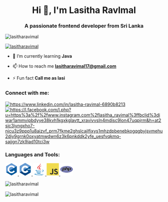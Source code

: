 <h1 align="center">Hi 👋, I'm Lasitha Ravlmal</h1>
<h3 align="center">A passionate frontend developer from Sri Lanka</h3>

<p align="left"> <img src="https://komarev.com/ghpvc/?username=lasitharavimal&label=Profile%20views&color=0e75b6&style=flat" alt="lasitharavimal" /> </p>

<p align="left"> <a href="https://github.com/ryo-ma/github-profile-trophy"><img src="https://github-profile-trophy.vercel.app/?username=lasitharavimal" alt="lasitharavimal" /></a> </p>

- 🌱 I’m currently learning **Java**

- 📫 How to reach me **lasitharavimal17@gmail.com**

- ⚡ Fun fact **Call me as lasi**

<h3 align="left">Connect with me:</h3>
<p align="left">
<a href="https://linkedin.com/in/https://www.linkedin.com/in/lasitha-ravimal-6890b8213" target="blank"><img align="center" src="https://raw.githubusercontent.com/rahuldkjain/github-profile-readme-generator/master/src/images/icons/Social/linked-in-alt.svg" alt="https://www.linkedin.com/in/lasitha-ravimal-6890b8213" height="30" width="40" /></a>
<a href="https://instagram.com/https://l.facebook.com/l.php?u=https%3a%2f%2fwww.instagram.com%2flasitha_ravimal%3ffbclid%3diwar1ammvipbdyye38kvh1kgxkglavtt_xravivvsln4mdisc9lon47uqpjrm&h=at2sic3iyngxho7-njcu3z9ppp1u8aizvf_prm7fkme2ghslcajlfixys1mhzdpbenebkogqgbyjsvmehu2diy9grnk0oxyatmwdwn6z3k6pnkddk2yfe_uesfvqkmq-sajjgn7zk9iad10tci3w" target="blank"><img align="center" src="https://raw.githubusercontent.com/rahuldkjain/github-profile-readme-generator/master/src/images/icons/Social/instagram.svg" alt="https://l.facebook.com/l.php?u=https%3a%2f%2fwww.instagram.com%2flasitha_ravimal%3ffbclid%3diwar1ammvipbdyye38kvh1kgxkglavtt_xravivvsln4mdisc9lon47uqpjrm&h=at2sic3iyngxho7-njcu3z9ppp1u8aizvf_prm7fkme2ghslcajlfixys1mhzdpbenebkogqgbyjsvmehu2diy9grnk0oxyatmwdwn6z3k6pnkddk2yfe_uesfvqkmq-sajjgn7zk9iad10tci3w" height="30" width="40" /></a>
</p>

<h3 align="left">Languages and Tools:</h3>
<p align="left"> <a href="https://www.cprogramming.com/" target="_blank" rel="noreferrer"> <img src="https://raw.githubusercontent.com/devicons/devicon/master/icons/c/c-original.svg" alt="c" width="40" height="40"/> </a> <a href="https://www.w3schools.com/cpp/" target="_blank" rel="noreferrer"> <img src="https://raw.githubusercontent.com/devicons/devicon/master/icons/cplusplus/cplusplus-original.svg" alt="cplusplus" width="40" height="40"/> </a> <a href="https://www.java.com" target="_blank" rel="noreferrer"> <img src="https://raw.githubusercontent.com/devicons/devicon/master/icons/java/java-original.svg" alt="java" width="40" height="40"/> </a> <a href="https://developer.mozilla.org/en-US/docs/Web/JavaScript" target="_blank" rel="noreferrer"> <img src="https://raw.githubusercontent.com/devicons/devicon/master/icons/javascript/javascript-original.svg" alt="javascript" width="40" height="40"/> </a> <a href="https://www.php.net" target="_blank" rel="noreferrer"> <img src="https://raw.githubusercontent.com/devicons/devicon/master/icons/php/php-original.svg" alt="php" width="40" height="40"/> </a> </p>

<p><img align="center" src="https://github-readme-stats.vercel.app/api/top-langs?username=lasitharavimal&show_icons=true&locale=en&layout=compact" alt="lasitharavimal" /></p>

<p><img align="center" src="https://github-readme-streak-stats.herokuapp.com/?user=lasitharavimal&" alt="lasitharavimal" /></p>
